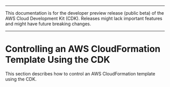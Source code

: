 --------

This documentation is for the developer preview release \(public beta\) of the AWS Cloud Development Kit \(CDK\)\. Releases might lack important features and might have future breaking changes\.

--------

# Controlling an AWS CloudFormation Template Using the CDK<a name="control_cfn_template"></a>

This section describes how to control an AWS CloudFormation template using the CDK\.